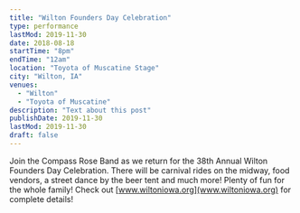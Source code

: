```yaml
---
title: "Wilton Founders Day Celebration"
type: performance
lastMod: 2019-11-30
date: 2018-08-18
startTime: "8pm"
endTime: "12am"
location: "Toyota of Muscatine Stage"
city: "Wilton, IA"
venues:
  - "Wilton"
  - "Toyota of Muscatine"
description: "Text about this post"
publishDate: 2019-11-30
lastMod: 2019-11-30
draft: false
---
```


Join the Compass Rose Band as we return for the 38th Annual Wilton Founders Day Celebration. There will be carnival rides on the midway, food vendors, a street dance by the beer tent and much more! Plenty of fun for the whole family! Check out [www.wiltoniowa.org](www.wiltoniowa.org) for complete details!

